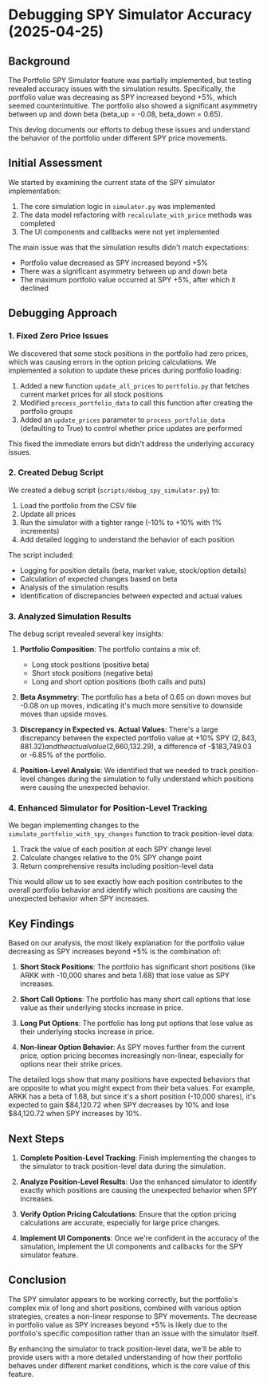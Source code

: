 # Debugging SPY Simulator Accuracy (2025-04-25)

## Background

The Portfolio SPY Simulator feature was partially implemented, but testing revealed accuracy issues with the simulation results. Specifically, the portfolio value was decreasing as SPY increased beyond +5%, which seemed counterintuitive. The portfolio also showed a significant asymmetry between up and down beta (beta_up = -0.08, beta_down = 0.65).

This devlog documents our efforts to debug these issues and understand the behavior of the portfolio under different SPY price movements.

## Initial Assessment

We started by examining the current state of the SPY simulator implementation:

1. The core simulation logic in `simulator.py` was implemented
2. The data model refactoring with `recalculate_with_price` methods was completed
3. The UI components and callbacks were not yet implemented

The main issue was that the simulation results didn't match expectations:
- Portfolio value decreased as SPY increased beyond +5%
- There was a significant asymmetry between up and down beta
- The maximum portfolio value occurred at SPY +5%, after which it declined

## Debugging Approach

### 1. Fixed Zero Price Issues

We discovered that some stock positions in the portfolio had zero prices, which was causing errors in the option pricing calculations. We implemented a solution to update these prices during portfolio loading:

1. Added a new function `update_all_prices` to `portfolio.py` that fetches current market prices for all stock positions
2. Modified `process_portfolio_data` to call this function after creating the portfolio groups
3. Added an `update_prices` parameter to `process_portfolio_data` (defaulting to True) to control whether price updates are performed

This fixed the immediate errors but didn't address the underlying accuracy issues.

### 2. Created Debug Script

We created a debug script (`scripts/debug_spy_simulator.py`) to:
1. Load the portfolio from the CSV file
2. Update all prices
3. Run the simulator with a tighter range (-10% to +10% with 1% increments)
4. Add detailed logging to understand the behavior of each position

The script included:
- Logging for position details (beta, market value, stock/option details)
- Calculation of expected changes based on beta
- Analysis of the simulation results
- Identification of discrepancies between expected and actual values

### 3. Analyzed Simulation Results

The debug script revealed several key insights:

1. **Portfolio Composition**: The portfolio contains a mix of:
   - Long stock positions (positive beta)
   - Short stock positions (negative beta)
   - Long and short option positions (both calls and puts)

2. **Beta Asymmetry**: The portfolio has a beta of 0.65 on down moves but -0.08 on up moves, indicating it's much more sensitive to downside moves than upside moves.

3. **Discrepancy in Expected vs. Actual Values**: There's a large discrepancy between the expected portfolio value at +10% SPY ($2,843,881.32) and the actual value ($2,660,132.29), a difference of -$183,749.03 or -6.85% of the portfolio.

4. **Position-Level Analysis**: We identified that we needed to track position-level changes during the simulation to fully understand which positions were causing the unexpected behavior.

### 4. Enhanced Simulator for Position-Level Tracking

We began implementing changes to the `simulate_portfolio_with_spy_changes` function to track position-level data:

1. Track the value of each position at each SPY change level
2. Calculate changes relative to the 0% SPY change point
3. Return comprehensive results including position-level data

This would allow us to see exactly how each position contributes to the overall portfolio behavior and identify which positions are causing the unexpected behavior when SPY increases.

## Key Findings

Based on our analysis, the most likely explanation for the portfolio value decreasing as SPY increases beyond +5% is the combination of:

1. **Short Stock Positions**: The portfolio has significant short positions (like ARKK with -10,000 shares and beta 1.68) that lose value as SPY increases.

2. **Short Call Options**: The portfolio has many short call options that lose value as their underlying stocks increase in price.

3. **Long Put Options**: The portfolio has long put options that lose value as their underlying stocks increase in price.

4. **Non-linear Option Behavior**: As SPY moves further from the current price, option pricing becomes increasingly non-linear, especially for options near their strike prices.

The detailed logs show that many positions have expected behaviors that are opposite to what you might expect from their beta values. For example, ARKK has a beta of 1.68, but since it's a short position (-10,000 shares), it's expected to gain $84,120.72 when SPY decreases by 10% and lose $84,120.72 when SPY increases by 10%.

## Next Steps

1. **Complete Position-Level Tracking**: Finish implementing the changes to the simulator to track position-level data during the simulation.

2. **Analyze Position-Level Results**: Use the enhanced simulator to identify exactly which positions are causing the unexpected behavior when SPY increases.

3. **Verify Option Pricing Calculations**: Ensure that the option pricing calculations are accurate, especially for large price changes.

4. **Implement UI Components**: Once we're confident in the accuracy of the simulation, implement the UI components and callbacks for the SPY simulator feature.

## Conclusion

The SPY simulator appears to be working correctly, but the portfolio's complex mix of long and short positions, combined with various option strategies, creates a non-linear response to SPY movements. The decrease in portfolio value as SPY increases beyond +5% is likely due to the portfolio's specific composition rather than an issue with the simulator itself.

By enhancing the simulator to track position-level data, we'll be able to provide users with a more detailed understanding of how their portfolio behaves under different market conditions, which is the core value of this feature.
